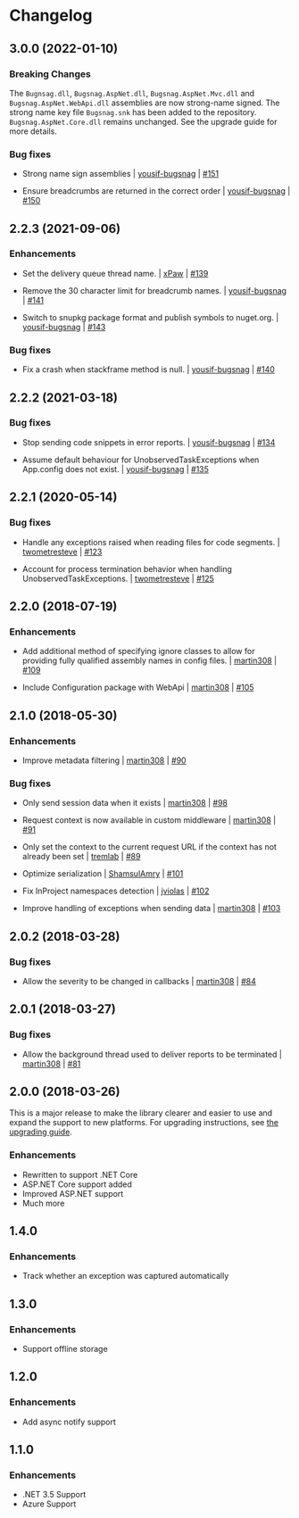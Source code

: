 Changelog
=========

## 3.0.0 (2022-01-10)

### Breaking Changes
 
The `Bugnsag.dll`, `Bugsnag.AspNet.dll`, `Bugsnag.AspNet.Mvc.dll` and `Bugsnag.AspNet.WebApi.dll` assemblies are now strong-name signed. The strong name key file `Bugsnag.snk` has been added to the repository. `Bugsnag.AspNet.Core.dll` remains unchanged. See the upgrade guide for more details.

### Bug fixes

* Strong name sign assemblies
  | [yousif-bugsnag](https://github.com/yousif-bugsnag)
  | [#151](https://github.com/bugsnag/bugsnag-dotnet/pull/151)
  
* Ensure breadcrumbs are returned in the correct order
  | [yousif-bugsnag](https://github.com/yousif-bugsnag)
  | [#150](https://github.com/bugsnag/bugsnag-dotnet/pull/150)

## 2.2.3 (2021-09-06)

### Enhancements

* Set the delivery queue thread name.
  | [xPaw](https://github.com/xPaw)
  | [#139](https://github.com/bugsnag/bugsnag-dotnet/pull/139)

* Remove the 30 character limit for breadcrumb names.
  | [yousif-bugsnag](https://github.com/yousif-bugsnag)
  | [#141](https://github.com/bugsnag/bugsnag-dotnet/pull/141)

* Switch to snupkg package format and publish symbols to nuget.org.
  | [yousif-bugsnag](https://github.com/yousif-bugsnag)
  | [#143](https://github.com/bugsnag/bugsnag-dotnet/pull/143)

### Bug fixes

* Fix a crash when stackframe method is null.
  | [yousif-bugsnag](https://github.com/yousif-bugsnag)
  | [#140](https://github.com/bugsnag/bugsnag-dotnet/pull/140)

## 2.2.2 (2021-03-18)

### Bug fixes

* Stop sending code snippets in error reports.
  | [yousif-bugsnag](https://github.com/yousif-bugsnag)
  | [#134](https://github.com/bugsnag/bugsnag-dotnet/pull/134)

* Assume default behaviour for UnobservedTaskExceptions when App.config does not exist.
  | [yousif-bugsnag](https://github.com/yousif-bugsnag)
  | [#135](https://github.com/bugsnag/bugsnag-dotnet/pull/135)

## 2.2.1 (2020-05-14)

### Bug fixes

* Handle any exceptions raised when reading files for code segments.
  | [twometresteve](https://github.com/twometresteve)
  | [#123](https://github.com/bugsnag/bugsnag-dotnet/pull/123)

* Account for process termination behavior when handling UnobservedTaskExceptions.
  | [twometresteve](https://github.com/twometresteve)
  | [#125](https://github.com/bugsnag/bugsnag-dotnet/pull/125)

## 2.2.0 (2018-07-19)

### Enhancements

* Add additional method of specifying ignore classes to allow for providing fully qualified assembly names in config files.
  | [martin308](https://github.com/martin308)
  | [#109](https://github.com/bugsnag/bugsnag-dotnet/pull/109)

* Include Configuration package with WebApi
  | [martin308](https://github.com/martin308)
  | [#105](https://github.com/bugsnag/bugsnag-dotnet/pull/105)

## 2.1.0 (2018-05-30)

### Enhancements

* Improve metadata filtering
  | [martin308](https://github.com/martin308)
  | [#90](https://github.com/bugsnag/bugsnag-dotnet/pull/90)

### Bug fixes

* Only send session data when it exists
  | [martin308](https://github.com/martin308)
  | [#98](https://github.com/bugsnag/bugsnag-dotnet/pull/98)

* Request context is now available in custom middleware
  | [martin308](https://github.com/martin308)
  | [#91](https://github.com/bugsnag/bugsnag-dotnet/pull/91)

* Only set the context to the current request URL if the context has not already been set
  | [tremlab](https://github.com/tremlab)
  | [#89](https://github.com/bugsnag/bugsnag-dotnet/pull/89)

* Optimize serialization
  | [ShamsulAmry](https://github.com/ShamsulAmry)
  | [#101](https://github.com/bugsnag/bugsnag-dotnet/pull/101)

* Fix InProject namespaces detection
  | [jviolas](https://github.com/jviolas)
  | [#102](https://github.com/bugsnag/bugsnag-dotnet/pull/102)

* Improve handling of exceptions when sending data
  | [martin308](https://github.com/martin308)
  | [#103](https://github.com/bugsnag/bugsnag-dotnet/pull/103)

## 2.0.2 (2018-03-28)

### Bug fixes

* Allow the severity to be changed in callbacks
  | [martin308](https://github.com/martin308)
  | [#84](https://github.com/bugsnag/bugsnag-dotnet/pull/84)

## 2.0.1 (2018-03-27)

### Bug fixes

* Allow the background thread used to deliver reports to be terminated
  | [martin308](https://github.com/martin308)
  | [#81](https://github.com/bugsnag/bugsnag-dotnet/pull/81)

## 2.0.0 (2018-03-26)

This is a major release to make the library clearer and easier to use and expand the support to new platforms. For upgrading instructions, see [the upgrading guide](UPGRADING.md#1x-to-2x).

### Enhancements

* Rewritten to support .NET Core
* ASP.NET Core support added
* Improved ASP.NET support
* Much more

## 1.4.0

### Enhancements

* Track whether an exception was captured automatically

## 1.3.0

### Enhancements

* Support offline storage

## 1.2.0

### Enhancements

* Add async notify support

## 1.1.0

### Enhancements

* .NET 3.5 Support
* Azure Support

